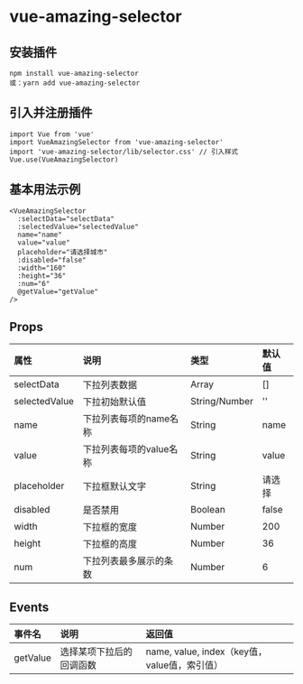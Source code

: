 # vue-amazing-selector

## 安装插件

```
npm install vue-amazing-selector
或：yarn add vue-amazing-selector
```

## 引入并注册插件

```
import Vue from 'vue'
import VueAmazingSelector from 'vue-amazing-selector'
import 'vue-amazing-selector/lib/selector.css' // 引入样式
Vue.use(VueAmazingSelector)
```

## 基本用法示例

```
<VueAmazingSelector
  :selectData="selectData"
  :selectedValue="selectedValue"
  name="name"
  value="value"
  placeholder="请选择城市"
  :disabled="false"
  :width="160"
  :height="36"
  :num="6"
  @getValue="getValue"
/>
```

## Props

属性 | 说明 | 类型 | 默认值
:--- | :--- | :--- | :---
selectData | 下拉列表数据 | Array | []
selectedValue | 下拉初始默认值 | String/Number | ''
name | 下拉列表每项的name名称 | String | name
value | 下拉列表每项的value名称 | String | value
placeholder | 下拉框默认文字 | String | 请选择
disabled | 是否禁用 | Boolean | false
width | 下拉框的宽度 | Number | 200
height | 下拉框的高度 | Number | 36
num | 下拉列表最多展示的条数 | Number | 6

## Events

事件名 | 说明 | 返回值
:--- | :--- | :---
getValue | 选择某项下拉后的回调函数 | name, value, index（key值，value值，索引值）
